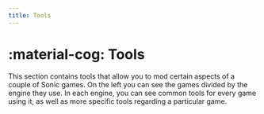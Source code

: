 ```yaml
---
title: Tools
---
```

<style>
  .md-content__button {
    display: none;
  }
</style>

# :material-cog: Tools

This section contains tools that allow you to mod certain aspects of a couple of Sonic games. On the left you can see the games divided by the engine they use. In each engine, you can see common tools for every game using it, as well as more specific tools regarding a particular game.